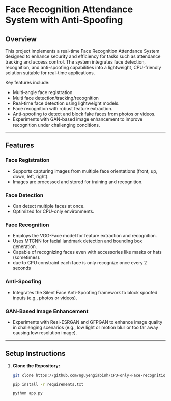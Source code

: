# Face Recognition Attendance System with Anti-Spoofing

## Overview
This project implements a real-time Face Recognition Attendance System designed to enhance security and efficiency for tasks such as attendance tracking and access control. The system integrates face detection, recognition, and anti-spoofing capabilities into a lightweight, CPU-friendly solution suitable for real-time applications.

Key features include:
- Multi-angle face registration.
- Multi face detection/tracking/recognition
- Real-time face detection using lightweight models.
- Face recognition with robust feature extraction.
- Anti-spoofing to detect and block fake faces from photos or videos.
- Experiments with GAN-based image enhancement to improve recognition under challenging conditions.

---

## Features
### Face Registration
- Supports capturing images from multiple face orientations (front, up, down, left, right).
- Images are processed and stored for training and recognition.

### Face Detection
- Can detect multiple faces at once.
- Optimized for CPU-only environments.

### Face Recognition
- Employs the VGG-Face model for feature extraction and recognition.
- Uses MTCNN for facial landmark detection and bounding box generation.
- Capable of recognizing faces even with accessories like masks or hats (sometimes).
- due to CPU constraint each face is only recognize once every 2 seconds

### Anti-Spoofing
- Integrates the Silent Face Anti-Spoofing framework to block spoofed inputs (e.g., photos or videos).

### GAN-Based Image Enhancement
- Experiments with Real-ESRGAN and GFPGAN to enhance image quality in challenging scenarios (e.g., low light or motion blur or too far away causing low resolution image).

---

## Setup Instructions
1. **Clone the Repository:**
   ```bash
   git clone https://github.com/nguyengiabinh/CPU-only-Face-recognition.git

   pip install -r requirements.txt

   python app.py